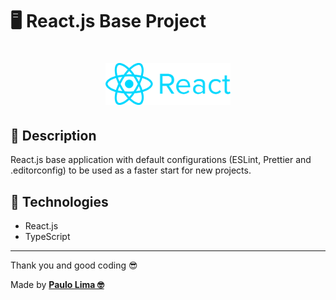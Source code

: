 # 🖥️ React.js Base Project

<h1 align="center">
  <img src=".github/logo.png" width="200px" />
</h1>

## 🔎️ Description
React.js base application with default configurations (ESLint, Prettier and .editorconfig) to be used as a faster start for new projects.

## 🚀️ Technologies

- React.js
- TypeScript
 
---

Thank you and good coding 😎️

Made by **<a href="https://paulophlp.github.io/portfolio/" target="__blank">Paulo Lima 🤓️</a>**

